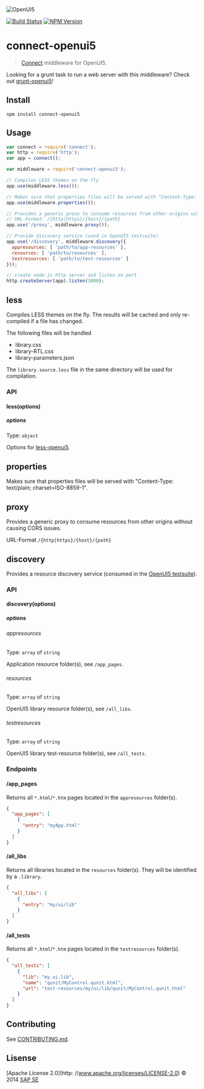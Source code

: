 ![OpenUI5](http://openui5.org/images/OpenUI5_new_big_side.png)

[![Build Status](http://img.shields.io/travis/SAP/connect-openui5.svg?style=flat)](https://travis-ci.org/SAP/connect-openui5)
[![NPM Version](http://img.shields.io/npm/v/connect-openui5.svg?style=flat)](https://www.npmjs.org/package/connect-openui5)

# connect-openui5

> [Connect](https://github.com/senchalabs/connect) middleware for OpenUI5.

Looking for a grunt task to run a web server with this middleware? Check out [grunt-openui5](https://github.com/SAP/grunt-openui5)!

## Install

```
npm install connect-openui5
```

## Usage

```js
var connect = require('connect');
var http = require('http');
var app = connect();

var middleware = require('connect-openui5');

// Compiles LESS themes on the fly
app.use(middleware.less());

// Makes sure that properties files will be served with "Content-Type: text/plain; charset=ISO-8859-1"
app.use(middleware.properties());

// Provides a generic proxy to consume resources from other origins without causing CORS issues
// URL-Format: /{http|https}/{host}/{path}
app.use('/proxy', middleware.proxy());

// Provide discovery service (used in OpenUI5 testsuite)
app.use('/discovery', middleware.discovery({
  appresources: [ 'path/to/app-resources' ],
  resources: [ 'path/to/resources' ],
  testresources: [ 'path/to/test-resources' ]
}));

// create node.js http server and listen on port
http.createServer(app).listen(3000);

```

## less

Compiles LESS themes on the fly. The results will be cached and only re-compiled if a file has changed.  

The following files will be handled
- library.css
- library-RTL.css
- library-parameters.json

The `library.source.less` file in the same directory will be used for compilation.

### API

#### less(options)

##### options

Type: `object`

Options for [less-openui5](https://github.com/SAP/less-openui5#options).

## properties

Makes sure that properties files will be served with "Content-Type: text/plain; charset=ISO-8859-1".

## proxy

Provides a generic proxy to consume resources from other origins without causing CORS issues.

URL-Format `/{http|https}/{host}/{path}`

## discovery

Provides a resource discovery service (consumed in the [OpenUI5 testsuite](https://github.com/SAP/openui5/tree/master/src/sap.ui.core/test/testsuite)).

### API

#### discovery(options)

##### options

###### appresources

Type: `array` of `string`

Application resource folder(s), see `/app_pages`.

###### resources

Type: `array` of `string`

OpenUI5 library resource folder(s), see `/all_libs`.

###### testresources

Type: `array` of `string`

OpenUI5 library test-resource folder(s), see `/all_tests`.

### Endpoints

#### /app_pages

Returns all `*.html`/`*.htm` pages located in the `appresources` folder(s).

```json
{
  "app_pages": [
    {
      "entry": "myApp.html"
    }
  ]
}
```

#### /all_libs

Returns all libraries located in the `resources` folder(s). They will be identified by a `.library`.

```json
{
  "all_libs": [
    {
      "entry": "my/ui/lib"
    }
  ]
}
```

#### /all_tests

Returns all `*.html`/`*.htm` pages located in the `testresources` folder(s).

```json
{
  "all_tests": [
    {
      "lib": "my.ui.lib",
      "name": "qunit/MyControl.qunit.html",
      "url": "test-resources/my/ui/lib/qunit/MyControl.qunit.html"
    }
  ]
}
```

## Contributing
See [CONTRIBUTING.md](CONTRIBUTING.md).

## Lisense

[Apache License 2.0](http: //www.apache.org/licenses/LICENSE-2.0) © 2014 [SAP SE](http://www.sap.com)
